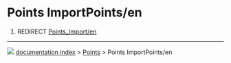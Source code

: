 # Points ImportPoints/en
1.  REDIRECT [Points\_Import/en](Points_Import/en.md)



---
![](images/Right_arrow.png) [documentation index](../README.md) > [Points](Points_Workbench.md) > Points ImportPoints/en
